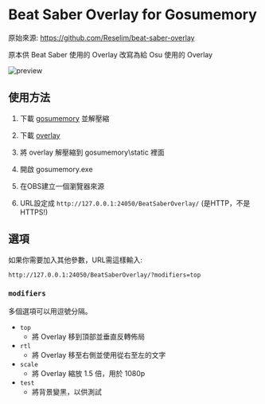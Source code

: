 # Beat Saber Overlay for Gosumemory

原始來源: https://github.com/Reselim/beat-saber-overlay

原本供 Beat Saber 使用的 Overlay 改寫為給 Osu 使用的 Overlay

![preview](https://i.imgur.com/mZlnpAm.png)

## 使用方法

1. 下載 [gosumemory](https://github.com/l3lackShark/gosumemory/releases/) 並解壓縮

2. 下載 [overlay](https://github.com/NotPeOpLe/beat-saber-overlay/releases/download/v1/BeatSaberOverlay.zip)

3. 將 overlay 解壓縮到 gosumemory\static 裡面

4. 開啟 gosumemory.exe

5. 在OBS建立一個瀏覽器來源

6. URL設定成 `http://127.0.0.1:24050/BeatSaberOverlay/` (是HTTP，不是HTTPS!)

## 選項

如果你需要加入其他參數，URL需這樣輸入:

```
http://127.0.0.1:24050/BeatSaberOverlay/?modifiers=top
```

### `modifiers`

多個選項可以用逗號分隔。

- `top`
	* 將 Overlay 移到頂部並垂直反轉佈局
- `rtl`
	* 將 Overlay 移至右側並使用從右至左的文字
- `scale`
	* 將 Overlay 縮放 1.5 倍，用於 1080p
- `test`
	* 將背景變黑，以供測試
